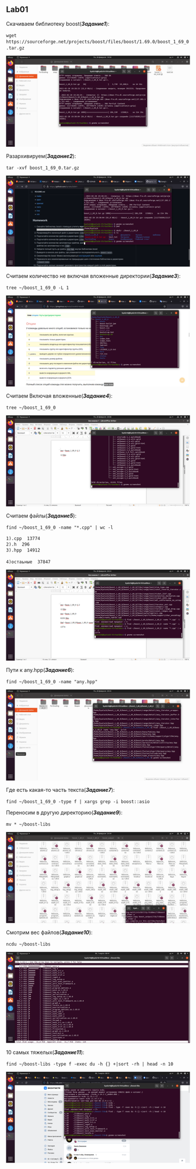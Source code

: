 ## Lab01

Скачиваем библиотеку boost(***Задание1***):

`wget https://sourceforge.net/projects/boost/files/boost/1.69.0/boost_1_69_0.tar.gz`

![Pic-1](Pic-1.png)

Разархивируем(***Задание2***):
	
`tar -xvf boost_1_69_0.tar.gz`	
	
![Pic-2](Pic-2.png)
	
Считаем количество не включая вложенные директории(***Задание3***):

`tree ~/boost_1_69_0 -L 1`
	
![Pic-3](Pic-3.png)
	
Считаем Включая вложенные(***Задание4***):

`tree ~/boost_1_69_0`
	
![Pic-4](Pic-4.png)
	
Считаем файлы(***Задание5***):

`find ~/boost_1_69_0 -name "*.cpp" | wc -l`

	1).cpp  13774
	2).h  296
	3).hpp  14912
	
	4)остаьные  37847
	
	
![Pic-5](Pic-5.png)
	
Пути к any.hpp(***Задание6***):

`find ~/boost_1_69_0 -name "any.hpp"`
	
![Pic-6](Pic-6.png)
	
Где есть какая-то часть текста(***Задание7***):

`find ~/boost_1_69_0 -type f | xargs grep -i boost::asio`
	
Переносим в другую директорию(***Задание9***):

`mv * ~/boost-libs`
	
![Pic-7](Pic-7.png)
	
Смотрим вес файлов(***Задание10***):

`ncdu ~/boost-libs`
	
![Pic-8](Pic-8.png)
	
10 самых тяжелых(***Задание11***):

`find ~/boost-libs -type f -exec du -h {} +|sort -rh | head -n 10`
	
![Pic-9](Pic-9.png)
	
